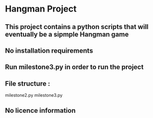 # Hangman Project

## This project contains a python scripts that will eventually be a sipmple Hangman game   

## No installation requirements

## Run milestone3.py in order to run the project

## File structure : 
milestone2.py
milestone3.py

## No licence information

